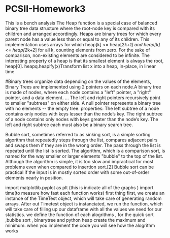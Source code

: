 # PCSII-Homework3
This is a bench analysis 
The Heap function is a special case of balanced binary tree data structure where
the root-node key is compared with its children and arranged
accordingly.
Heaps are binary trees for which every parent node has a value less than or equal to any of its children. This implementation 
uses arrays for which heap[k] <= heap[2*k+1] and heap[k] <= heap[2*k+2] for all k, counting elements from zero. For the sake of comparison,
non-existing elements are considered to be infinite. The interesting property of a heap is that its smallest element is always the root, 
heap[0]. heapq.heapify(x)Transform list x into a heap, in-place, in linear time



#Binary trees organize data depending on the values of the
elements, Binary Trees are implemented using 2 pointers on each node.A binary tree is made of nodes, where each node contains a
"left" pointer, a "right" pointer, and a data element. ... The left and right pointers recursively point to smaller
"subtrees" on either side. A null pointer represents a binary tree with no elements -- the empty tree.
properties:
The left subtree of a node contains only nodes with keys lesser than the node’s key.
The right subtree of a node contains only nodes with keys greater than the node’s key.
The left and right subtree each must also be a binary search tree.

Bubble sort, sometimes referred to as sinking sort, is a simple sorting algorithm that repeatedly steps through the list, compares adjacent pairs and swaps them if they are in the wrong order. The pass through the list is repeated until the list is sorted. The algorithm, which is a comparison sort, is named for the way smaller or larger elements "bubble" to the top of the list. Although the algorithm is simple, it is too slow and impractical for most problems even when compared to insertion sort.[2] Bubble sort can be practical if the input is in mostly sorted order with some out-of-order elements nearly in position.

import matplotlib.pyplot as plt (this is indicate all of the graphs )
import time(to measure how fast each function works)
first thing first, we create an instance of the TimeTest object, which will take care of generating random arrays. After out Timetest object is instanciated, we run the function, which will take care of filling up our dataframe with all the values we need for our statistics.
we define the function of each alogrithms , for the quick sort ,bublbe sort , binarytree and python heap 
create the maximum and minimum.
when you implement the code you will see how the alogrithm works 


